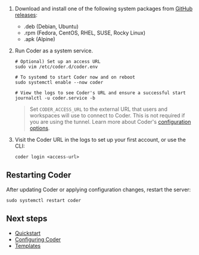 1. Download and install one of the following system packages from [GitHub releases](https://github.com/coder/coder/releases/latest):

   - .deb (Debian, Ubuntu)
   - .rpm (Fedora, CentOS, RHEL, SUSE, Rocky Linux)
   - .apk (Alpine)

1. Run Coder as a system service.

   ```console
   # Optional) Set up an access URL
   sudo vim /etc/coder.d/coder.env

   # To systemd to start Coder now and on reboot
   sudo systemctl enable --now coder

   # View the logs to see Coder's URL and ensure a successful start
   journalctl -u coder.service -b
   ```

   > Set `CODER_ACCESS_URL` to the external URL that users and workspaces will use to
   > connect to Coder. This is not required if you are using the tunnel. Learn more
   > about Coder's [configuration options](../admin/configure.md).

1. Visit the Coder URL in the logs to set up your first account, or use the CLI:

   ```console
   coder login <access-url>
   ```

## Restarting Coder

After updating Coder or applying configuration changes, restart the server:

```console
sudo systemctl restart coder
```

## Next steps

- [Quickstart](../quickstart.md)
- [Configuring Coder](../admin/configure.md)
- [Templates](../templates.md)
